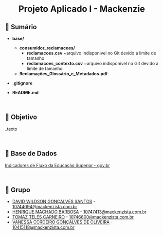 <h1 align="center">
  Projeto Aplicado I - Mackenzie
</h1>

## 📄 Sumário

- **base/**
  - **consumidor_reclamacoes/**
    - **reclamacoes.csv** ~arquivo indisponivel no Git devido a limite de tamanho
    - **reclamacoes_contexto.csv** ~arquivo indisponivel no Git devido a limite de tamanho
  - **Reclamações_Glossário_e_Metadados.pdf**

- **.gitignore**

- **README.md**

&nbsp;
## 🚀 Objetivo
_texto

&nbsp;
## 🎲 Base de Dados
[Indicadores de Fluxo da Educação Superior - gov.br](https://www.gov.br/inep/pt-br/acesso-a-informacao/dados-abertos/indicadores-educacionais/indicadores-de-fluxo-da-educacao-superior)

&nbsp;
## 🙇 Grupo

- [DAVID WILDSON GONÇALVES SANTOS](https://github.com/) - 10744094@mackenzista.com.br
- [HENRIQUE MACHADO BARBOSA](https://github.com/) - 10747413@mackenzista.com.br
- [TOMAZ TELES CARNEIRO](https://github.com/) - 10746600@mackenzista.com.br
- [VANESSA CORDEIRO GONÇALVES DE OLIVEIRA](https://github.com/vanessacordeiro) - 10415118@mackenzista.com.br
